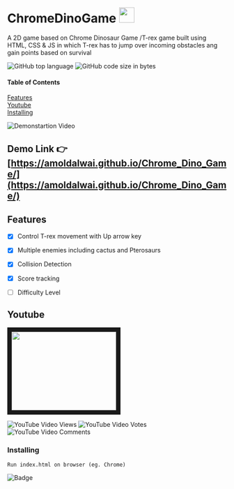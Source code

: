 




# ChromeDinoGame     <img src="https://emojis.slackmojis.com/emojis/images/1499416488/2597/trex.gif?1499416488"  width="35" height="35" />

A 2D game based on Chrome Dinosaur Game /T-rex game built using HTML, CSS & JS in which T-rex has to jump over incoming obstacles ang gain points based on survival


![GitHub top language](https://img.shields.io/github/languages/top/amoldalwai/Chrome_Dino_Game?style=plastic)
![GitHub code size in bytes](https://img.shields.io/github/languages/code-size/amoldalwai/Chrome_Dino_Game?style=plastic)


#### Table of Contents  
[Features](#Features)  
[Youtube](#Youtube)\
[Installing](#Installing)


![Demonstartion Video](https://j.gifs.com/lx1Onr.gif)


## Demo Link :point_right: [https://amoldalwai.github.io/Chrome_Dino_Game/](https://amoldalwai.github.io/Chrome_Dino_Game/)




## Features 

- [x] Control T-rex  movement with Up arrow key 
- [x] Multiple enemies including cactus and Pterosaurs
- [x] Collision Detection
- [x] Score tracking
- [ ] Difficulty Level


## Youtube

<a href="http://www.youtube.com/watch?feature=player_embedded&v=2dd6Vv_Sjyw
" target="_blank"><img src="http://img.youtube.com/vi/2dd6Vv_Sjyw/0.jpg" 
 width="240" height="180" border="10" /></a>

![YouTube Video Views](https://img.shields.io/youtube/views/2dd6Vv_Sjyw?style=plastic)
![YouTube Video Votes](https://img.shields.io/youtube/likes/2dd6Vv_Sjyw?style=social&withDislikes)
![YouTube Video Comments](https://img.shields.io/youtube/comments/2dd6Vv_Sjyw?style=social)


### Installing

```
Run index.html on browser (eg. Chrome)
```
![Badge](https://img.shields.io/badge/Made%20by-Amol%20Dalwai-red?style=for-the-badge)

